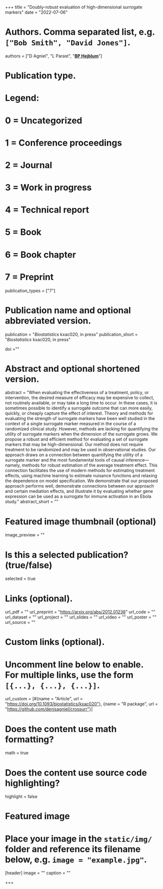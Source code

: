 +++
title = "Doubly-robust evaluation of high-dimensional surrogate markers"
date = "2022-07-06"

# Authors. Comma separated list, e.g. `["Bob Smith", "David Jones"]`.
authors = ["D Agniel", "L Parast", "<u>**BP Hejblum**</u>"]
# Publication type.
# Legend:
# 0 = Uncategorized
# 1 = Conference proceedings
# 2 = Journal
# 3 = Work in progress
# 4 = Technical report
# 5 = Book
# 6 = Book chapter
# 7 = Preprint
publication_types = ["7"]

# Publication name and optional abbreviated version.
publication = "*Biostatistics* kxac020, in press"
publication_short = "*Biostatistics*  kxac020, in press"

doi =""

# Abstract and optional shortened version.
abstract = "When evaluating the effectiveness of a treatment, policy, or intervention, the desired measure of efficacy may be expensive to collect, not routinely available, or may take a long time to occur. In these cases, it is sometimes possible to identify a surrogate outcome that can more easily, quickly, or cheaply capture the effect of interest. Theory and methods for evaluating the strength of surrogate markers have been well studied in the context of a single surrogate marker measured in the course of a randomized clinical study. However, methods are lacking for quantifying the utility of surrogate markers when the dimension of the surrogate grows. We propose a robust and efficient method for evaluating a set of surrogate markers that may be high-dimensional. Our method does not require treatment to be randomized and may be used in observational studies. Our approach draws on a connection between quantifying the utility of a surrogate marker and the most fundamental tools of causal inference—namely, methods for robust estimation of the average treatment effect. This connection facilitates the use of modern methods for estimating treatment effects, using machine learning to estimate nuisance functions and relaxing the dependence on model specification. We demonstrate that our proposed approach performs well, demonstrate connections between our approach and certain mediation effects, and illustrate it by evaluating whether gene expression can be used as a surrogate for immune activation in an Ebola study."
abstract_short = ""

# Featured image thumbnail (optional)
image_preview = ""

# Is this a selected publication? (true/false)
selected = true

# Links (optional).
url_pdf = ""
url_preprint = "https://arxiv.org/abs/2012.01236"
url_code = ""
url_dataset = ""
url_project = ""
url_slides = ""
url_video = ""
url_poster = ""
url_source = ""

# Custom links (optional).
# Uncomment line below to enable. For multiple links, use the form `[{...}, {...}, {...}]`.
url_custom = [#{name = "Article", url = "https://doi.org/10.1093/biostatistics/kxac020"}, 
{name = "R package", url = "https://github.com/denisagniel/crossurr"}]


# Does the content use math formatting?
math = true

# Does the content use source code highlighting?
highlight = false

# Featured image
# Place your image in the `static/img/` folder and reference its filename below, e.g. `image = "example.jpg"`.
[header]
image = ""
caption = ""

+++
